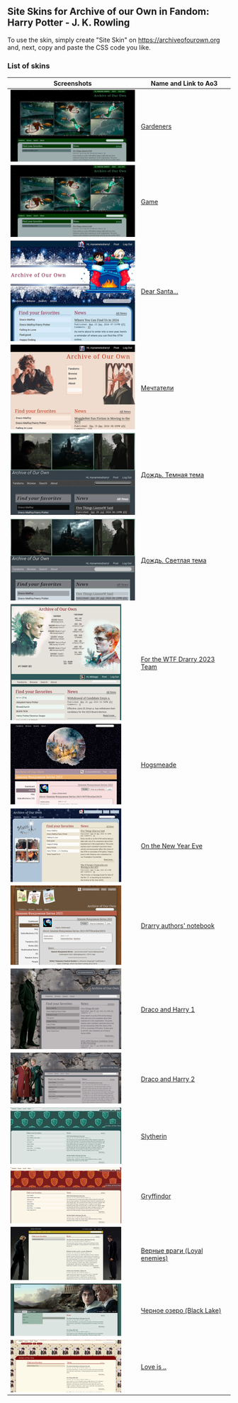 ## Site Skins for Archive of our Own in Fandom: Harry Potter - J. K. Rowling
To use the skin, simply create "Site Skin" on https://archiveofourown.org and, next, copy and paste the CSS code you like.

### List of skins
| Screenshots | Name and Link to Ao3 |
| --- | --- |
| ![Gardeners](https://github.com/Ao3SiteSkins/HP-skins/blob/main/Screenshots/uvRSNGH1_o.png "Gardeners") | <a href="https://archiveofourown.org/works/68859566">Gardeners</a> |
| ![game](https://github.com/Ao3SiteSkins/HP-skins/blob/main/Screenshots/uvRSNGH1_o.png "Game") | <a href="https://archiveofourown.org/works/68860326">Game</a> |
| ![Dear Santa...](https://github.com/Ao3SiteSkins/HP-skins/blob/main/Screenshots/DearSanta.png "Dear Santa...") | <a href="https://archiveofourown.org/works/62782738">Dear Santa...</a> |
| ![Мечтатели](https://github.com/Ao3SiteSkins/HP-skins/blob/main/Screenshots/Mechtateli.png "Мечтатели") | <a href="https://archiveofourown.org/works/62782273">Мечтатели</a> |
| ![Дождь. Темная тема](https://github.com/Ao3SiteSkins/HP-skins/blob/main/Screenshots/RainDark.png "Дождь. Темная тема") | <a href="https://archiveofourown.org/works/57859036">Дождь. Темная тема</a> |
| ![Дождь. Светлая тема](https://github.com/Ao3SiteSkins/HP-skins/blob/main/Screenshots/RainLight.png "Дождь. Светлая тема") | <a href="https://archiveofourown.org/works/57858838">Дождь. Светлая тема</a> |
| ![For the WTF Drarry 2023 Team](https://github.com/Ao3SiteSkins/HP-skins/blob/main/Screenshots/WTFDrarry2023Team.png "For the WTF Drarry 2023 Team") | <a href="https://archiveofourown.org/works/48248683">For the WTF Drarry 2023 Team</a> |
| ![Hogsmeade](https://github.com/Ao3SiteSkins/HP-skins/blob/main/Screenshots/Hogsmeade.png "Hogsmeade") | <a href="https://archiveofourown.org/works/44863879">Hogsmeade</a> |
| ![On the New Year Eve](https://github.com/Ao3SiteSkins/HP-skins/blob/main/Screenshots/OntheNewYearEve.png "On the New Year Eve") | <a href="https://archiveofourown.org/works/44863645">On the New Year Eve</a> |
| ![Drarry authors notebook](https://github.com/Ao3SiteSkins/HP-skins/blob/main/Screenshots/Drarryauthorsnotebook.png "Drarry authors notebook") | <a href="https://archiveofourown.org/works/44857570">Drarry authors' notebook</a> |
| ![Draco and Harry 1](https://github.com/Ao3SiteSkins/HP-skins/blob/main/Screenshots/DracoandHarry1.png "Draco and Harry 1") | <a href="https://archiveofourown.org/works/40817322">Draco and Harry 1</a> |
| ![Draco and Harry 2](https://github.com/Ao3SiteSkins/HP-skins/blob/main/Screenshots/DracoandHarry2.png "Draco and Harry 2") | <a href="https://archiveofourown.org/works/40817322">Draco and Harry 2</a> |
| ![Slytherin](https://github.com/Ao3SiteSkins/HP-skins/blob/main/Screenshots/Slytherin.png "Slytherin") | <a href="https://archiveofourown.org/works/40816242">Slytherin</a> |
| ![Gryffindor](https://github.com/Ao3SiteSkins/HP-skins/blob/main/Screenshots/Gryffindor.png "Gryffindor") | <a href="https://archiveofourown.org/works/40816821">Gryffindor</a> |
| ![Loyal enemies](https://github.com/Ao3SiteSkins/HP-skins/blob/main/Screenshots/Loyalenemies.png "Loyal enemies") | <a href="https://archiveofourown.org/works/36957469">Верные враги (Loyal enemies)</a> |
| ![Black Lake](https://github.com/Ao3SiteSkins/HP-skins/blob/main/Screenshots/BlackLake.jpg "Black Lake") | <a href="https://archiveofourown.org/works/36957250">Черное озеро (Black Lake)</a> |
| ![Love is](https://github.com/Ao3SiteSkins/HP-skins/blob/main/Screenshots/Loveis.png "Love is") | <a href="https://archiveofourown.org/works/36956677">Love is ..</a> |








